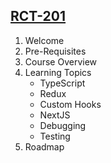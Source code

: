 ## [RCT-201](https://www.canva.com/design/DAFVT_EgR3s/TRbvFWGmLcQKtrC5UPFuSA/view?utm_content=DAFVT_EgR3s&utm_campaign=designshare&utm_medium=link&utm_source=homepage_design_menu)

1. Welcome
2. Pre-Requisites
3. Course Overview
4. Learning Topics
	- TypeScript
	- Redux
	- Custom Hooks
	- NextJS
	- Debugging
	- Testing
5. Roadmap











